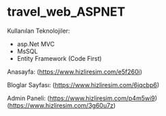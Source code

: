 # travel_web_ASPNET

Kullanılan Teknolojiler:
- asp.Net MVC
- MsSQL
- Entity Framework (Code First)

Anasayfa:
(https://www.hizliresim.com/e5f260i)

Bloglar Sayfası:
(https://www.hizliresim.com/6jqcbp6)

Admin Paneli:
(https://www.hizliresim.com/p4m5wi9)
(https://www.hizliresim.com/3g60u7z)
